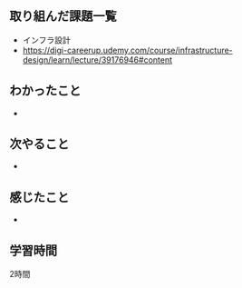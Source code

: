 ## 取り組んだ課題一覧
- インフラ設計
- https://digi-careerup.udemy.com/course/infrastructure-design/learn/lecture/39176946#content

## わかったこと
- 

## 次やること
- 

## 感じたこと
- 

## 学習時間
2時間